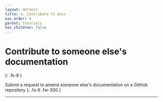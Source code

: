 ```yaml
---
layout: default
title: 4. Contribute to docs
nav_order: 4
parent: Tutorials
has_children: false
---
```



# Contribute to someone else's documentation
{: .fs-8 }

Submit a request to amend someone else's documentation on a GitHub repository
{: .fs-6 .fw-300 }

---
